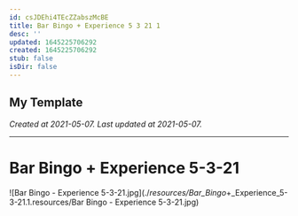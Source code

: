 ```yaml
---
id: csJDEhi4TEcZZabszMcBE
title: Bar Bingo + Experience 5 3 21 1
desc: ''
updated: 1645225706292
created: 1645225706292
stub: false
isDir: false
---
```

My Template
---

_Created at 2021-05-07._
_Last updated at 2021-05-07._




---

# Bar Bingo + Experience 5-3-21


![Bar Bingo - Experience 5-3-21.jpg](./_resources/Bar_Bingo_+_Experience_5-3-21.1.resources/Bar Bingo - Experience 5-3-21.jpg)

